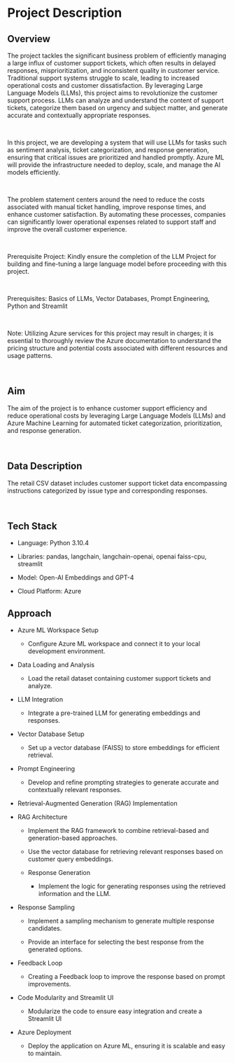 # Project Description

## Overview

The project tackles the significant business problem of efficiently managing a large influx of customer support tickets, which often results in delayed responses, misprioritization, and inconsistent quality in customer service. Traditional support systems struggle to scale, leading to increased operational costs and customer dissatisfaction. By leveraging Large Language Models (LLMs), this project aims to revolutionize the customer support process. LLMs can analyze and understand the content of support tickets, categorize them based on urgency and subject matter, and generate accurate and contextually appropriate responses.

<br> 

In this project, we are developing a system that will use LLMs for tasks such as sentiment analysis, ticket categorization, and response generation, ensuring that critical issues are prioritized and handled promptly. Azure ML will provide the infrastructure needed to deploy, scale, and manage the AI models efficiently.

 <br>

The problem statement centers around the need to reduce the costs associated with manual ticket handling, improve response times, and enhance customer satisfaction. By automating these processes, companies can significantly lower operational expenses related to support staff and improve the overall customer experience. 

 <br>

Prerequisite Project: Kindly ensure the completion of the LLM Project for building and fine-tuning a large language model before proceeding with this project.


<br>

Prerequisites: Basics of LLMs, Vector Databases, Prompt Engineering, Python and Streamlit

 <br>

Note: Utilizing Azure services for this project may result in charges; it is essential to thoroughly review the Azure documentation to understand the pricing structure and potential costs associated with different resources and usage patterns.

<br>


## Aim

The aim of the project is to enhance customer support efficiency and reduce operational costs by leveraging Large Language Models (LLMs) and Azure Machine Learning for automated ticket categorization, prioritization, and response generation.

<br>


## Data Description 

The retail CSV dataset includes customer support ticket data encompassing instructions categorized by issue type and corresponding responses.


<br>

## Tech Stack

* Language: Python 3.10.4

* Libraries: pandas, langchain, langchain-openai, openai faiss-cpu, streamlit

* Model: Open-AI Embeddings and GPT-4

* Cloud Platform: Azure


## Approach

* Azure ML Workspace Setup

    * Configure Azure ML workspace and connect it to your local development environment. 

* Data Loading and Analysis

    * Load the retail dataset containing customer support tickets and analyze.

* LLM Integration

    * Integrate a pre-trained LLM for generating embeddings and responses.

* Vector Database Setup

    * Set up a vector database (FAISS) to store embeddings for efficient retrieval.

* Prompt Engineering

    * Develop and refine prompting strategies to generate accurate and contextually relevant responses.

* Retrieval-Augmented Generation (RAG) Implementation

* RAG Architecture
    * Implement the RAG framework to combine retrieval-based and generation-based approaches.
    * Use the vector database for retrieving relevant responses based on customer query embeddings.

    * Response Generation
        * Implement the logic for generating responses using the retrieved information and the LLM.
* Response Sampling

    * Implement a sampling mechanism to generate multiple response candidates.

    * Provide an interface for selecting the best response from the generated options.

* Feedback Loop

    * Creating a Feedback loop to improve the response based on prompt improvements.

* Code Modularity and Streamlit UI

    * Modularize the code to ensure easy integration and create a Streamlit UI

* Azure Deployment

    * Deploy the application on Azure ML, ensuring it is scalable and easy to maintain.
